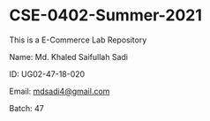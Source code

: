 # CSE-0402-Summer-2021
This is a E-Commerce Lab Repository

Name: Md. Khaled Saifullah Sadi

ID: UG02-47-18-020

Email: mdsadi4@gmail.com

Batch: 47
